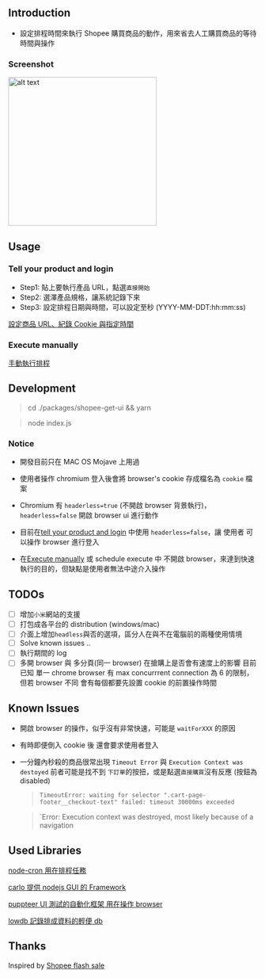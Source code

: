 ## Introduction

- 設定排程時間來執行 Shopee 購買商品的動作，用來省去人工購買商品的等待時間與操作

### Screenshot

<img src="https://i.imgur.com/bZdUF6c.png" alt="alt text" width="300" height="whatever">

## Usage

### Tell your product and login

- Step1: 貼上要執行產品 URL，點選`直接開始`
- Step2: 選澤產品規格，讓系統記錄下來
- Step3: 設定排程日期與時間，可以設定至秒 (YYYY-MM-DDT:hh:mm:ss)

[設定商品 URL、紀錄 Cookie 與指定時間](https://www.youtube.com/watch?v=FO9I0xfKKqM)

### Execute manually

[手動執行排程](https://youtu.be/6CKyQ3hVCTs)

## Development

> cd ./packages/shopee-get-ui && yarn

> node index.js

### Notice

- 開發目前只在 MAC OS Mojave 上用過
- 使用者操作 chromium 登入後會將 browser's cookie 存成檔名為 `cookie` 檔案
- Chromium 有 `headerless=true` (不開啟 browser 背景執行)，`headerless=false` 開啟 browser ui 進行動作

- 目前在[tell your product and login](#tell-your-product-and-login) 中使用 `headerless=false`，讓 使用者 可以操作 browser 進行登入
- 在[Execute manually](#execute-manually) 或 schedule execute 中 不開啟 browser，來達到快速執行的目的，但缺點是使用者無法中途介入操作

## TODOs

- [ ] 增加`小米`網站的支援
- [ ] 打包成各平台的 distribution (windows/mac)
- [ ] 介面上增加`headless`與否的選項，區分人在與不在電腦前的兩種使用情境
- [ ] Solve known issues ..
- [ ] 執行期間的 log
- [ ] 多開 browser 與 多分頁(同一 browser) 在搶購上是否會有速度上的影響 目前已知 單一 chrome browser 有 max concurrrent connection 為 6 的限制，但若 browser 不同 會有每個都要先設置 cookie 的前置操作時間

## Known Issues

- 開啟 browser 的操作，似乎沒有非常快速，可能是 `waitForXXX` 的原因
- 有時即便倒入 cookie 後 還會要求使用者登入
- 一分鐘內秒殺的商品很常出現 `Timeout Error` 與 `Execution Context was destoyed`
  前者可能是找不到 `下訂單`的按扭，或是點選`直接購買`沒有反應
  (按鈕為 disabled)

  > `TimeoutError: waiting for selector ".cart-page-footer__checkout-text" failed: timeout 30000ms exceeded`

  > `Error: Execution context was destroyed, most likely because of a navigation

## Used Libraries

[node-cron 用在排程任務](https://github.com/kelektiv/node-cron)

[carlo 提供 nodejs GUI 的 Framework](https://github.com/GoogleChromeLabs/carlo)

[puppteer UI 測試的自動化框架 用在操作 browser](https://github.com/GoogleChrome/puppeteer)

[lowdb 記錄排成資料的輕便 db](https://github.com/typicode/lowdb)

## Thanks

Inspired by [Shopee flash sale](https://shopee.tw/flash_sale/)
